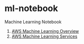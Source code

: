 # ml-notebook
Machine Learning Notebook

1. [AWS Machine Learning Overview](aws-machine-learning.md)
1. [AWS Machine Learning Services](aws-machine-learning-services.md)
